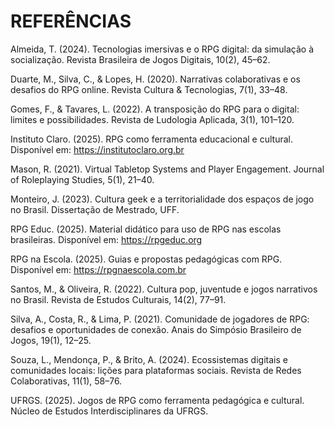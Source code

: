 # REFERÊNCIAS

Almeida, T. (2024). Tecnologias imersivas e o RPG digital: da simulação à socialização. Revista Brasileira de Jogos Digitais, 10(2), 45–62.

Duarte, M., Silva, C., & Lopes, H. (2020). Narrativas colaborativas e os desafios do RPG online. Revista Cultura & Tecnologias, 7(1), 33–48.

Gomes, F., & Tavares, L. (2022). A transposição do RPG para o digital: limites e possibilidades. Revista de Ludologia Aplicada, 3(1), 101–120.

Instituto Claro. (2025). RPG como ferramenta educacional e cultural. Disponível em: https://institutoclaro.org.br

Mason, R. (2021). Virtual Tabletop Systems and Player Engagement. Journal of Roleplaying Studies, 5(1), 21–40.

Monteiro, J. (2023). Cultura geek e a territorialidade dos espaços de jogo no Brasil. Dissertação de Mestrado, UFF.

RPG Educ. (2025). Material didático para uso de RPG nas escolas brasileiras. Disponível em: https://rpgeduc.org

RPG na Escola. (2025). Guias e propostas pedagógicas com RPG. Disponível em: https://rpgnaescola.com.br

Santos, M., & Oliveira, R. (2022). Cultura pop, juventude e jogos narrativos no Brasil. Revista de Estudos Culturais, 14(2), 77–91.

Silva, A., Costa, R., & Lima, P. (2021). Comunidade de jogadores de RPG: desafios e oportunidades de conexão. Anais do Simpósio Brasileiro de Jogos, 19(1), 12–25.

Souza, L., Mendonça, P., & Brito, A. (2024). Ecossistemas digitais e comunidades locais: lições para plataformas sociais. Revista de Redes Colaborativas, 11(1), 58–76.

UFRGS. (2025). Jogos de RPG como ferramenta pedagógica e cultural. Núcleo de Estudos Interdisciplinares da UFRGS.
